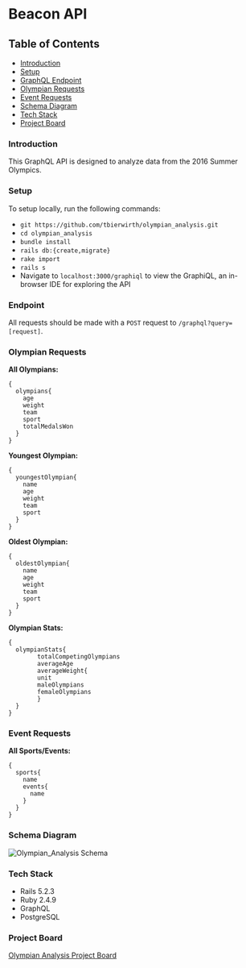 # Beacon API

## Table of Contents
* [Introduction](#Introduction)
* [Setup](#Setup)
* [GraphQL Endpoint](#Endpoint)
* [Olympian Requests](#Olympian-Requests)
* [Event Requests](#Event-Requests)
* [Schema Diagram](#Schema-Diagram)
* [Tech Stack](#Tech-Stack)
* [Project Board](#Project-Board)

### Introduction
This GraphQL API is designed to analyze data from the 2016 Summer Olympics.  

### Setup
To setup locally, run the following commands:
 - `git https://github.com/tbierwirth/olympian_analysis.git`
 - `cd olympian_analysis`
 - `bundle install`
 - `rails db:{create,migrate}`
 - `rake import`
 - `rails s`
 - Navigate to `localhost:3000/graphiql` to view the GraphiQL, an in-browser IDE for exploring the API

### Endpoint
All requests should be made with a `POST` request to `/graphql?query=[request]`.

### Olympian Requests

**All Olympians:**
```
{
  olympians{
    age
    weight
    team
    sport
    totalMedalsWon
  }
}
```

**Youngest Olympian:**
```
{
  youngestOlympian{
    name
    age
    weight
    team
    sport
  }
}
```

**Oldest Olympian:**
```
{
  oldestOlympian{
    name
    age
    weight
    team
    sport
  }
}
```

**Olympian Stats:**
```
{
  olympianStats{
		totalCompetingOlympians
		averageAge
		averageWeight{
		unit
		maleOlympians
		femaleOlympians
		}
  }
}

```

### Event Requests
**All Sports/Events:**
```
{
  sports{
    name
    events{
      name
    }
  }
}
```

### Schema Diagram
![Olympian_Analysis Schema](https://user-images.githubusercontent.com/46985326/68159237-4792a880-ff49-11e9-9f99-5d0684310405.png)


### Tech Stack

* Rails 5.2.3
* Ruby 2.4.9
* GraphQL
* PostgreSQL

### Project Board

[Olympian Analysis Project Board](https://github.com/tbierwirth/olympian_analysis/projects/1)
